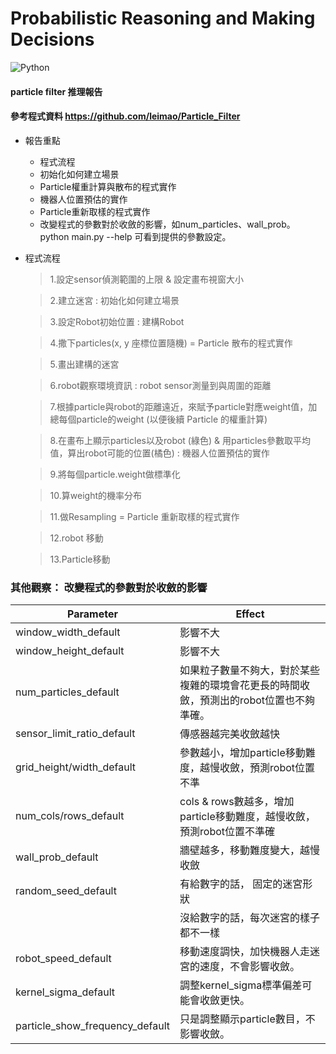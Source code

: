 # Probabilistic Reasoning and Making Decisions
![Python](https://img.shields.io/badge/Python-blue.svg?)
#### particle filter 推理報告
#### 參考程式資料 https://github.com/leimao/Particle_Filter


- 報告重點
  - 程式流程
  - 初始化如何建立場景
  - Particle權重計算與散布的程式實作
  - 機器人位置預估的實作
  - Particle重新取樣的程式實作
  - 改變程式的參數對於收斂的影響，如num_particles、wall_prob。 python main.py --help 可看到提供的參數設定。


- 程式流程
  > 1.設定sensor偵測範圍的上限 & 設定畫布視窗大小
  
  > 2.建立迷宮 : 初始化如何建立場景
  
  > 3.設定Robot初始位置 : 建構Robot
  
  > 4.撒下particles(x, y 座標位置隨機) = Particle 散布的程式實作
  
  > 5.畫出建構的迷宮
  
  > 6.robot觀察環境資訊 : robot sensor測量到與周圍的距離
  
  > 7.根據particle與robot的距離遠近，來賦予particle對應weight值，加總每個particle的weight (以便後續 Particle 的權重計算)
  
  > 8.在畫布上顯示particles以及robot (綠色) & 用particles參數取平均值，算出robot可能的位置(橘色) : 機器人位置預估的實作
  
  > 9.將每個particle.weight做標準化
  
  > 10.算weight的機率分布
  
  > 11.做Resampling = Particle 重新取樣的程式實作
  
  > 12.robot 移動
  
  > 13.Particle移動

### 其他觀察： 改變程式的參數對於收斂的影響 

| Parameter                      | Effect                                                                         |
| ------------------------------ | ------------------------------------------------------------------------------ |
| window_width_default           | 影響不大                                                                        |
| window_height_default          | 影響不大                                                                        |
| num_particles_default          | 如果粒子數量不夠大，對於某些複雜的環境會花更長的時間收斂，預測出的robot位置也不夠準確。|
| sensor_limit_ratio_default     | 傳感器越完美收斂越快                                                              |
| grid_height/width_default      | 參數越小，增加particle移動難度，越慢收斂，預測robot位置不準                         |
| num_cols/rows_default          | cols & rows數越多，增加particle移動難度，越慢收斂，預測robot位置不準確              |
| wall_prob_default              | 牆壁越多，移動難度變大，越慢收斂                                                   |
| random_seed_default            | 有給數字的話， 固定的迷宮形狀                                                     |
|                                | 沒給數字的話，每次迷宮的樣子都不一樣                                               |
| robot_speed_default            | 移動速度調快，加快機器人走迷宮的速度，不會影響收斂。                                 |
| kernel_sigma_default           | 調整kernel_sigma標準偏差可能會收斂更快。                                           |
| particle_show_frequency_default| 只是調整顯示particle數目，不影響收斂。                                             |
